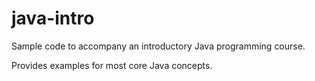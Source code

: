 # java-intro
Sample code to accompany an introductory Java programming course.

Provides examples for most core Java concepts.
